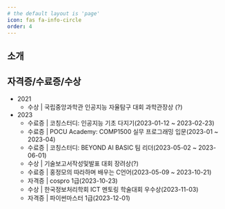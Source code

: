 ```yaml
---
# the default layout is 'page'
icon: fas fa-info-circle
order: 4
---
```


## 소개





## 자격증/수료증/수상

- 2021
  - 수상 \| 국립중앙과학관 인공지능 자율탐구 대회 과학관장상 (?)
- 2023
  - 수료증 \| 코칭스터디: 인공지능 기초 다지기(2023-01-12 ~ 2023-02-23)
  - 수료증 \| POCU Academy: COMP1500 실무 프로그래밍 입문(2023-01 ~ 2023-04)
  - 수료증 \| 코칭스터디: BEYOND AI BASIC 팀 리더(2023-05-02 ~ 2023-06-01)
  - 수상 \| 기술보고서작성및발표 대회 장려상(?)
  - 수료증 \| 홍정모의 따라하며 배우는 C언어(2023-05-09 ~ 2023-10-21)
  - 자격증 \| cospro 1급(2023-10-23)
  - 수상 \| 한국정보처리학회 ICT 멘토링 학술대회 우수상(2023-11-03)
  - 자격증 \| 파이썬마스터 1급(2023-12-01)
